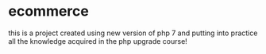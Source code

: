 # ecommerce
this is a project created using new version of php 7 and putting into practice all the knowledge acquired in the php upgrade course!
